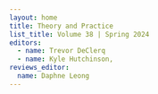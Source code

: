 ```yaml
---
layout: home
title: Theory and Practice
list_title: Volume 38 | Spring 2024
editors:
  - name: Trevor DeClerq
  - name: Kyle Hutchinson,
reviews_editor: 
  name: Daphne Leong
---
```

